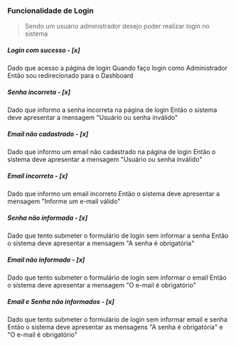 ### Funcionalidade de Login

> Sendo um usuário administrador desejo poder realizar login no sistema

##### Login com sucesso - [x]

Dado que acesso a página de login
Quando faço login como Administrador
Então sou redirecionado para o Dashboard

##### Senha incorreta - [x]

Dado que informo a senha incorreta na página de login
Então o sistema deve apresentar a mensagem "Usuário ou senha inválido"

##### Email não cadastrado - [x]

Dado que informo um email não cadastrado na página de login
Então o sistema deve apresentar a mensagem "Usuário ou senha inválido"

##### Email incorreto - [x]

Dado que informo um email incorreto
Então o sistema deve apresentar a mensagem "Informe um e-mail válido"

##### Senha não informada - [x]

Dado que tento submeter o formulário de login sem informar a senha
Então o sistema deve apresentar a mensagem "A senha é obrigatória"

##### Email não informado - [x]

Dado que tento submeter o formulário de login sem informar o email
Então o sistema deve apresentar a mensagem "O e-mail é obrigatório"

##### Email e Senha não informados - [x]

Dado que tento submeter o formulário de login sem informar email e senha
Então o sistema deve apresentar as mensagens "A senha é obrigatória" e "O e-mail é obrigatório"

